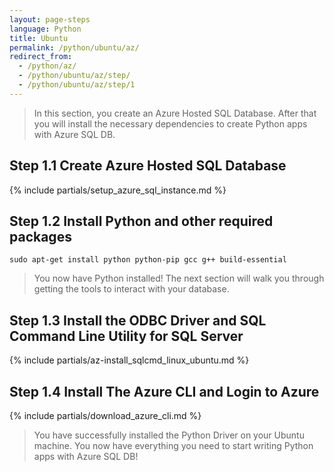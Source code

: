 ```yaml
---
layout: page-steps
language: Python
title: Ubuntu
permalink: /python/ubuntu/az/
redirect_from:
  - /python/az/
  - /python/ubuntu/az/step/
  - /python/ubuntu/az/step/1
---
```


> In this section, you create an Azure Hosted SQL Database. After that you will install the necessary dependencies to create Python apps with Azure SQL DB. 

## Step 1.1 Create Azure Hosted SQL Database

{% include partials/setup_azure_sql_instance.md %}

## Step 1.2 Install Python and other required packages

```terminal
sudo apt-get install python python-pip gcc g++ build-essential
```

> You now have Python installed! The next section will walk you through getting the tools to interact with your database.

## Step 1.3 Install the ODBC Driver and SQL Command Line Utility for SQL Server

{% include partials/az-install_sqlcmd_linux_ubuntu.md %}

## Step 1.4 Install The Azure CLI and Login to Azure

{% include partials/download_azure_cli.md %}

> You have successfully installed the Python Driver on your Ubuntu machine. You now have everything you need to start writing Python apps with Azure SQL DB!
